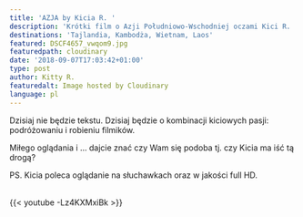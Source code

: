 ```yaml
---
title: 'AZJA by Kicia R. '
description: 'Krótki film o Azji Południowo-Wschodniej oczami Kici R. '
destinations: 'Tajlandia, Kambodża, Wietnam, Laos'
featured: DSCF4657_vwqom9.jpg
featuredpath: cloudinary
date: '2018-09-07T17:03:42+01:00'
type: post
author: Kitty R.
featuredalt: Image hosted by Cloudinary
language: pl
---
```

Dzisiaj nie będzie tekstu. Dzisiaj będzie o kombinacji kiciowych pasji: podróżowaniu i robieniu filmików. 

Miłego oglądania i ... dajcie znać czy Wam się podoba tj. czy Kicia ma iść tą drogą?

PS. Kicia poleca oglądanie na słuchawkach oraz w jakości full HD. 

<br>{{< youtube -Lz4KXMxiBk >}}</br>
